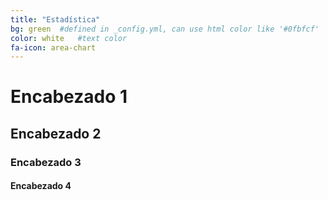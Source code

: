 ```yaml
---
title: "Estadística"
bg: green  #defined in _config.yml, can use html color like '#0fbfcf'
color: white   #text color
fa-icon: area-chart
---
```


# Encabezado 1 

## Encabezado 2

### Encabezado 3

#### Encabezado 4

